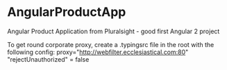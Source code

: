 # AngularProductApp
Angular Product Application from Pluralsight - good first Angular 2 project

To get round corporate proxy, create a .typingsrc file in the root with the following config:
proxy="http://webfilter.ecclesiastical.com:80"
"rejectUnauthorized" = false
